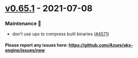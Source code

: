 
<a name="v0.65.1"></a>
# [v0.65.1] - 2021-07-08

### Maintenance 🔧
- don't use upx to compress built binaries ([#4571](https://github.com/Azure/aks-engine/issues/4571))


#### Please report any issues here: https://github.com/Azure/aks-engine/issues/new
[Unreleased]: https://github.com/Azure/aks-engine/compare/v0.65.1...HEAD
[v0.65.1]: https://github.com/Azure/aks-engine/compare/v0.65.0...v0.65.1
